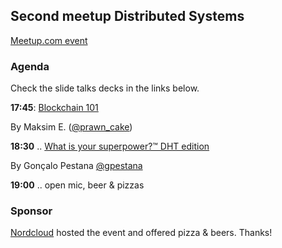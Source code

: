 ## Second meetup Distributed Systems


[Meetup.com event](https://www.meetup.com/pt-BR/Distributed-Systems-Helsinki-distsysHEL/events/253406412/)

### Agenda

Check the slide talks decks in the links below.

**17:45**: [Blockchain 101](./slide_decks/blockchain101.pdf)

By Maksim E. ([@prawn_cake](https://twitter.com/prawn_cake))


**18:30** .. [What is your superpower?™ DHT edition](./slide_decks/foundationDB.pdf)

By Gonçalo Pestana [@gpestana](https://twitter.com/gpestana)


**19:00** .. open mic, beer & pizzas


### Sponsor

[Nordcloud](https://nordcloud.com) hosted the event and offered pizza & beers. Thanks!
